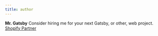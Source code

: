 ```yaml
---
title: author
---
```


**Mr. Gatsby** Consider hiring me for your next Gatsby, or other, web project. [Shopify Partner](https://community.shopify.com/c/user/viewprofilepage/user-id/623407)
